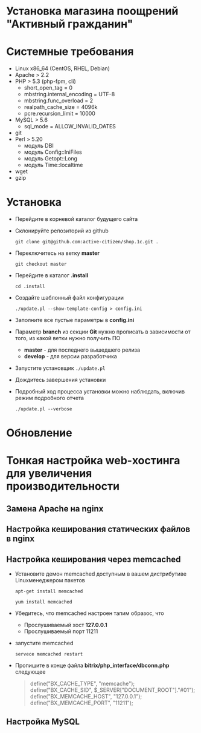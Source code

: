 Установка магазина поощрений "Активный гражданин"
===

# Системные требования

* Linux x86_64 (CentOS, RHEL, Debian)
* Apache > 2.2
* PHP > 5.3 (php-fpm, cli)
    * short_open_tag = 0
    * mbstring.internal_encoding = UTF-8
    * mbstring.func_overload = 2
    * realpath_cache_size = 4096k
    * pcre.recursion_limit = 10000
* MySQL > 5.6
    * sql_mode = ALLOW_INVALID_DATES
* git
* Perl > 5.20
    * модуль DBI
    * модуль Config::IniFiles
    * модуль Getopt::Long
    * модуль Time::localtime
* wget
* gzip


# Установка

- Перейдите в корневой каталог будущего сайта
- Склонируйте репозиторий из github 

    `git clone git@github.com:active-citizen/shop.1c.git .` 
- Переключитесь на ветку **master**

    `git checkout master`
- Перейдите в каталог **.install**

    `cd .install`
- Создайте шаблонный файл конфигурации

    `./update.pl --show-template-config > config.ini`
- Заполните все пустые параметры в **config.ini**
- Параметр **branch** из секции **Git** нужно прописать в зависимости от того, из какой ветки нужно получить ПО
    * **master** - для последнего вышедшего релиза
    * **develop** - для версии разработчика
- Запустите установщик 
    `./update.pl`
- Дождитесь завершения установки
- Подробный ход процесса установки можно наблюдать, включив режим подробного отчета

    `./update.pl --verbose`

# Обновление

# Тонкая настройка web-хостинга для увеличения производительности

## Замена Apache на nginx

## Настройка кеширования статических файлов в nginx

## Настройка кеширования через memcached

- Установите демон memcached доступным в вашем дистрибутиве Linuxменеджером пакетов

    `apt-get install memcached`

    `yum install memcached`
    
- Убедитесь, что memcached настроен тапим образос, что
    - Прослушиваемый хост **127.0.0.1**
    - Прослушиваемый порт 11211

- запустите memcached

    `servece memcached restart`
    
- Пропишите в конце файла **bitrix/php_interface/dbconn.php** следующее

    > define("BX_CACHE_TYPE", "memcache");  
    > define("BX_CACHE_SID", $_SERVER["DOCUMENT_ROOT"]."#01");  
    > define("BX_MEMCACHE_HOST", "127.0.0.1");  
    > define("BX_MEMCACHE_PORT", "11211");  
    
## Настройка MySQL

